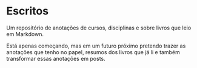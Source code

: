 # Escritos
Um repositório de anotações de cursos, disciplinas e sobre livros que leio em Markdown.     

Está apenas começando, mas em um futuro próximo pretendo trazer as anotações que tenho no papel, resumos dos livros que já li e também transformar essas anotações em posts.
